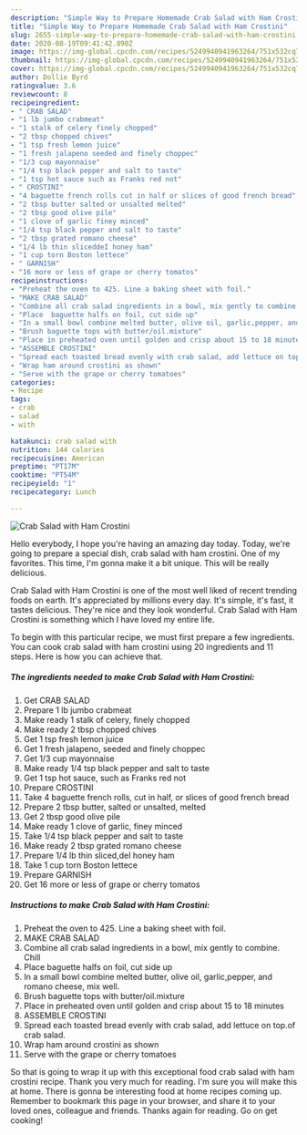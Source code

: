```yaml
---
description: "Simple Way to Prepare Homemade Crab Salad with Ham Crostini"
title: "Simple Way to Prepare Homemade Crab Salad with Ham Crostini"
slug: 2655-simple-way-to-prepare-homemade-crab-salad-with-ham-crostini
date: 2020-08-19T09:41:42.890Z
image: https://img-global.cpcdn.com/recipes/5249940941963264/751x532cq70/crab-salad-with-ham-crostini-recipe-main-photo.jpg
thumbnail: https://img-global.cpcdn.com/recipes/5249940941963264/751x532cq70/crab-salad-with-ham-crostini-recipe-main-photo.jpg
cover: https://img-global.cpcdn.com/recipes/5249940941963264/751x532cq70/crab-salad-with-ham-crostini-recipe-main-photo.jpg
author: Dollie Byrd
ratingvalue: 3.6
reviewcount: 8
recipeingredient:
- " CRAB SALAD"
- "1 lb jumbo crabmeat"
- "1 stalk of celery finely chopped"
- "2 tbsp chopped chives"
- "1 tsp fresh lemon juice"
- "1 fresh jalapeno seeded and finely choppec"
- "1/3 cup mayonnaise"
- "1/4 tsp black pepper and salt to taste"
- "1 tsp hot sauce such as Franks red not"
- " CROSTINI"
- "4 baguette french rolls cut in half or slices of good french bread"
- "2 tbsp butter salted or unsalted melted"
- "2 tbsp good olive pile"
- "1 clove of garlic finey minced"
- "1/4 tsp black pepper and salt to taste"
- "2 tbsp grated romano cheese"
- "1/4 lb thin sliceddeI honey ham"
- "1 cup torn Boston lettece"
- " GARNISH"
- "16 more or less of grape or cherry tomatos"
recipeinstructions:
- "Preheat the oven to 425. Line a baking sheet with foil."
- "MAKE CRAB SALAD"
- "Combine all crab salad ingredients in a bowl, mix gently to combine.  Chill"
- "Place  baguette halfs on foil, cut side up"
- "In a small bowl combine melted butter, olive oil, garlic,pepper, and romano cheese, mix well."
- "Brush baguette tops with butter/oil.mixture"
- "Place in preheated oven until golden and crisp about 15 to 18 minutes"
- "ASSEMBLE CROSTINI"
- "Spread each toasted bread evenly with crab salad, add lettuce on top.of crab salad."
- "Wrap ham around crostini as shown"
- "Serve with the grape or cherry tomatoes"
categories:
- Recipe
tags:
- crab
- salad
- with

katakunci: crab salad with 
nutrition: 144 calories
recipecuisine: American
preptime: "PT17M"
cooktime: "PT54M"
recipeyield: "1"
recipecategory: Lunch

---
```



![Crab Salad with Ham Crostini](https://img-global.cpcdn.com/recipes/5249940941963264/751x532cq70/crab-salad-with-ham-crostini-recipe-main-photo.jpg)

Hello everybody, I hope you're having an amazing day today. Today, we're going to prepare a special dish, crab salad with ham crostini. One of my favorites. This time, I'm gonna make it a bit unique. This will be really delicious.



Crab Salad with Ham Crostini is one of the most well liked of recent trending foods on earth. It's appreciated by millions every day. It's simple, it's fast, it tastes delicious. They're nice and they look wonderful. Crab Salad with Ham Crostini is something which I have loved my entire life.


To begin with this particular recipe, we must first prepare a few ingredients. You can cook crab salad with ham crostini using 20 ingredients and 11 steps. Here is how you can achieve that.

<!--inarticleads1-->

##### The ingredients needed to make Crab Salad with Ham Crostini:

1. Get  CRAB SALAD
1. Prepare 1 lb jumbo crabmeat
1. Make ready 1 stalk of celery, finely chopped
1. Make ready 2 tbsp chopped chives
1. Get 1 tsp fresh lemon juice
1. Get 1 fresh jalapeno, seeded and finely choppec
1. Get 1/3 cup mayonnaise
1. Make ready 1/4 tsp black pepper and salt to taste
1. Get 1 tsp hot sauce, such as Franks red not
1. Prepare  CROSTINI
1. Take 4 baguette french rolls, cut in half, or slices of good french bread
1. Prepare 2 tbsp butter, salted or unsalted, melted
1. Get 2 tbsp good olive pile
1. Make ready 1 clove of garlic, finey minced
1. Take 1/4 tsp black pepper and salt to taste
1. Make ready 2 tbsp grated romano cheese
1. Prepare 1/4 lb thin sliced,deI honey ham
1. Take 1 cup torn Boston lettece
1. Prepare  GARNISH
1. Get 16 more or less of grape or cherry tomatos




<!--inarticleads2-->

##### Instructions to make Crab Salad with Ham Crostini:

1. Preheat the oven to 425. Line a baking sheet with foil.
1. MAKE CRAB SALAD
1. Combine all crab salad ingredients in a bowl, mix gently to combine.  Chill
1. Place  baguette halfs on foil, cut side up
1. In a small bowl combine melted butter, olive oil, garlic,pepper, and romano cheese, mix well.
1. Brush baguette tops with butter/oil.mixture
1. Place in preheated oven until golden and crisp about 15 to 18 minutes
1. ASSEMBLE CROSTINI
1. Spread each toasted bread evenly with crab salad, add lettuce on top.of crab salad.
1. Wrap ham around crostini as shown
1. Serve with the grape or cherry tomatoes




So that is going to wrap it up with this exceptional food crab salad with ham crostini recipe. Thank you very much for reading. I'm sure you will make this at home. There is gonna be interesting food at home recipes coming up. Remember to bookmark this page in your browser, and share it to your loved ones, colleague and friends. Thanks again for reading. Go on get cooking!
